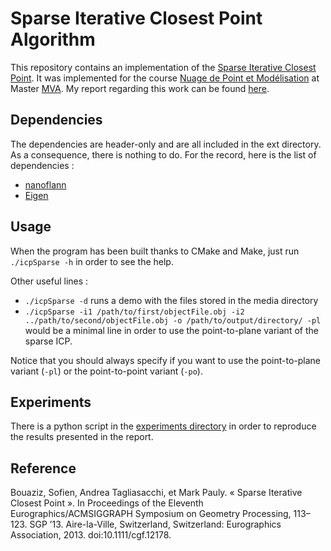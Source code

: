 # Sparse Iterative Closest Point Algorithm #

This repository contains an implementation of the [Sparse Iterative Closest Point](http://dl.acm.org/citation.cfm?id=2600305). It was implemented for the course [Nuage de Point et Modélisation](https://perso.telecom-paristech.fr/~boubek/ens/master/mva/npm/index.html) at Master [MVA](http://www.math.ens-cachan.fr/version-francaise/formations/master-mva/).
My report regarding this work can be found [here](https://github.com/palanglois/icpSparse/blob/master/LANGLOIS\_Pierre-Alain\_report\_project\_NPM.pdf).

## Dependencies ##

The dependencies are header-only and are all included in the ext directory. As a consequence, there is nothing to do.
For the record, here is the list of dependencies :

* [nanoflann](https://github.com/jlblancoc/nanoflann)
* [Eigen](http://eigen.tuxfamily.org/index.php?title=Main\_Page)

## Usage ##

When the program has been built thanks to CMake and Make, just run `./icpSparse -h` in order to see the help.

Other useful lines : 

* `./icpSparse -d` runs a demo with the files stored in the media directory
* `./icpSparse -i1 /path/to/first/objectFile.obj -i2 ../path/to/second/objectFile.obj -o /path/to/output/directory/ -pl` would be a minimal line in order to use the point-to-plane variant of the sparse ICP.

Notice that you should always specify if you want to use the point-to-plane variant (`-pl`) or the point-to-point variant (`-po`).

## Experiments ##

There is a python script in the [experiments directory](https://github.com/palanglois/icpSparse/tree/master/experiments) in order to reproduce the results presented in the report.

## Reference ##

Bouaziz, Sofien, Andrea Tagliasacchi, et Mark Pauly. « Sparse Iterative Closest Point ». In Proceedings of the Eleventh Eurographics/ACMSIGGRAPH Symposium on Geometry Processing, 113–123. SGP ’13. Aire-la-Ville, Switzerland, Switzerland: Eurographics Association, 2013. doi:10.1111/cgf.12178.

